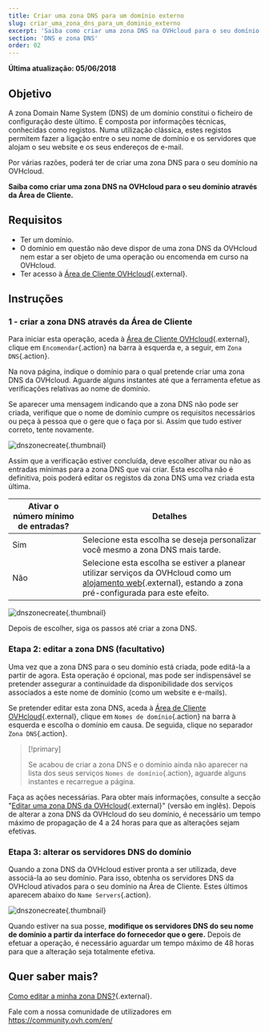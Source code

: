 ```yaml
---
title: Criar uma zona DNS para um domínio externo
slug: criar_uma_zona_dns_para_um_dominio_externo
excerpt: 'Saiba como criar uma zona DNS na OVHcloud para o seu domínio através da Área de Cliente'
section: 'DNS e zona DNS'
order: 02
---
```


**Última atualização: 05/06/2018**

## Objetivo

A zona Domain Name System (DNS) de um domínio constitui o ficheiro de configuração deste último. É composta por informações técnicas, conhecidas como registos. Numa utilização clássica, estes registos permitem fazer a ligação entre o seu nome de domínio e os servidores que alojam o seu website e os seus endereços de e-mail.

Por várias razões, poderá ter de criar uma zona DNS para o seu domínio na OVHcloud.

**Saiba como criar uma zona DNS na OVHcloud para o seu domínio através da Área de Cliente.**

## Requisitos

- Ter um domínio.
- O domínio em questão não deve dispor de uma zona DNS da OVHcloud nem estar a ser objeto de uma operação ou encomenda em curso na OVHcloud.
- Ter acesso à [Área de Cliente OVHcloud](https://www.ovh.com/auth/?action=gotomanager&from=https://www.ovh.pt/&ovhSubsidiary=pt){.external}.

## Instruções

### 1 - criar a zona DNS através da Área de Cliente

Para iniciar esta operação, aceda à [Área de Cliente OVHcloud](https://www.ovh.com/auth/?action=gotomanager&from=https://www.ovh.pt/&ovhSubsidiary=pt){.external}, clique em `Encomendar`{.action} na barra à esquerda e, a seguir, em `Zona DNS`{.action}.

Na nova página, indique o domínio para o qual pretende criar uma zona DNS da OVHcloud. Aguarde alguns instantes até que a ferramenta efetue as verificações relativas ao nome de domínio.

Se aparecer uma mensagem indicando que a zona DNS não pode ser criada, verifique que o nome de domínio cumpre os requisitos necessários ou peça à pessoa que o gere que o faça por si. Assim que tudo estiver correto, tente novamente.

![dnszonecreate](images/dns-zone-create-step1.png){.thumbnail}

Assim que a verificação estiver concluída, deve escolher ativar ou não as entradas mínimas para a zona DNS que vai criar. Esta escolha não é definitiva, pois poderá editar os registos da zona DNS uma vez criada esta última.

|Ativar o número mínimo de entradas?|Detalhes|
|---|---|
|Sim|Selecione esta escolha se deseja personalizar você mesmo a zona DNS mais tarde.|
|Não|Selecione esta escolha se estiver a planear utilizar serviços da OVHcloud como um [alojamento web](https://www.ovhcloud.com/pt/web-hosting/){.external}, estando a zona pré-configurada para este efeito.|

![dnszonecreate](images/dns-zone-create-step2.png){.thumbnail}

Depois de escolher, siga os passos até criar a zona DNS.

### Etapa 2: editar a zona DNS (facultativo)

Uma vez que a zona DNS para o seu domínio está criada, pode editá-la a partir de agora. Esta operação é opcional, mas pode ser indispensável se pretender assegurar a continuidade da disponibilidade dos serviços associados a este nome de domínio (como um website e e-mails).

Se pretender editar esta zona DNS, aceda à [Área de Cliente OVHcloud](https://www.ovh.com/auth/?action=gotomanager&from=https://www.ovh.pt/&ovhSubsidiary=pt){.external}, clique em `Nomes de domínio`{.action} na barra à esquerda e escolha o domínio em causa. De seguida, clique no separador `Zona DNS`{.action}.

> [!primary]
>
> Se acabou de criar a zona DNS e o domínio ainda não aparecer na lista dos seus serviços `Nomes de domínio`{.action}, aguarde alguns instantes e recarregue a página.
>

Faça as ações necessárias. Para obter mais informações, consulte a secção "[Editar uma zona DNS da OVHcloud](https://docs.ovh.com/pt/domains/alojamento_partilhado_como_editar_a_minha_zona_dns/){.external}" (versão em inglês). Depois de alterar a zona DNS da OVHcloud do seu domínio, é necessário um tempo máximo de propagação de 4 a 24 horas para que as alterações sejam efetivas.

### Etapa 3: alterar os servidores DNS do domínio

Quando a zona DNS da OVHcloud estiver pronta a ser utilizada, deve associá-la ao seu domínio. Para isso, obtenha os servidores DNS da OVHcloud ativados para o seu domínio na Área de Cliente. Estes últimos aparecem abaixo do `Name Servers`{.action}.

![dnszonecreate](images/dns-zone-create-step3.png){.thumbnail}

Quando estiver na sua posse, **modifique os servidores DNS do seu nome de domínio a partir da interface do fornecedor que o gere.** Depois de efetuar a operação, é necessário aguardar um tempo máximo de 48 horas para que a alteração seja totalmente efetiva.

## Quer saber mais?

[Como editar a minha zona DNS?](https://docs.ovh.com/pt/domains/alojamento_partilhado_como_editar_a_minha_zona_dns/){.external}.

Fale com a nossa comunidade de utilizadores em <https://community.ovh.com/en/>
